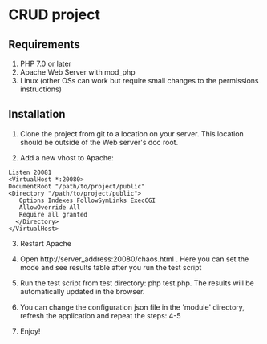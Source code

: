 # CRUD project

## Requirements

1. PHP 7.0 or later
2. Apache Web Server with mod_php
3. Linux (other OSs can work but require small changes to the permissions instructions)

## Installation

1. Clone the project from git to a location on your server.  This location should be outside of the Web server's doc root.

2. Add a new vhost to Apache:
```
Listen 20081
<VirtualHost *:20080>
DocumentRoot "/path/to/project/public"
<Directory "/path/to/project/public">
   Options Indexes FollowSymLinks ExecCGI
   AllowOverride All
   Require all granted
  </Directory>
</VirtualHost>
 ```  
3. Restart Apache

4. Open http://server_address:20080/chaos.html . Here you can set the mode and see results table after you run the test script

5. Run the test script from test directory: php test.php. The results will be automatically updated in the browser.

6. You can change the configuration json file in the 'module' directory, refresh the application and repeat the steps: 4-5

7. Enjoy!
